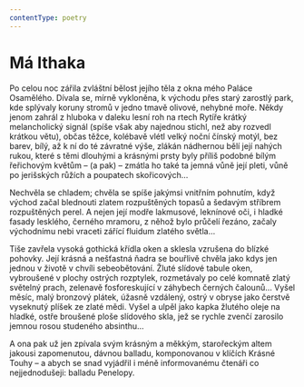 ```yaml
---
contentType: poetry
---
```


# Má Ithaka

Po celou noc zářila zvláštní bělost jejího těla z okna mého Paláce Osamělého. Dívala se, mírně vykloněna, k východu přes starý zarostlý park, kde splývaly koruny stromů v jedno tmavě olivové, nehybné moře. Někdy jenom zahrál z hluboka v daleku lesní roh na rtech Rytíře krátký melancholický signál (spíše však aby najednou stichl, než aby rozvedl krátkou větu), občas těžce, kolébavě vlétl velký noční čínský motýl, bez barev, bílý, až k ní do té závratné výše, zlákán nádhernou bělí její nahých rukou, které s těmi dlouhými a krásnými prsty byly příliš podobné bílým řeřichovým květům – (a pak) – zmátla ho také ta jemná vůně její pleti, vůně po jerišských růžích a poupatech skořicových… 

Nechvěla se chladem; chvěla se spíše jakýmsi vnitřním pohnutím, když východ začal blednouti zlatem rozpuštěných topasů a šedavým stříbrem rozpuštěných perel. A nejen její modře lakmusové, leknínové oči, i hladké fasady lesklého, černého mramoru, z něhož bylo průčelí řezáno, začaly východnímu nebi vraceti zářící fluidum zlatého světla… 

Tiše zavřela vysoká gothická křídla oken a sklesla vzrušena do blízké pohovky. Její krásná a nešťastná ňadra se bouřlivě chvěla jako kdys jen jednou v životě v chvíli sebeobětování. Žluté slídové tabule oken, vybroušené v plochy ostrých rozptylek, rozmetávaly po celé komnatě zlatý světelný prach, zelenavě fosforeskující v záhybech černých čalounů… Vyšel měsíc, malý bronzový plátek, úžasně vzdálený, ostrý v obryse jako čerstvě vyseknutý plíšek ze zlaté mědi. Vyšel a ulpěl jako kapka žlutého oleje na hladké, ostře broušené ploše slídového skla, jež se rychle zvenčí zarosilo jemnou rosou studeného absinthu… 

A ona pak už jen zpívala svým krásným a měkkým, starořeckým altem jakousi zapomenutou, dávnou balladu, komponovanou v klíčích Krásné Touhy – a abych se snad vyjádřil i méně informovanému čtenáři co nejjednodušeji: balladu Penelopy.
